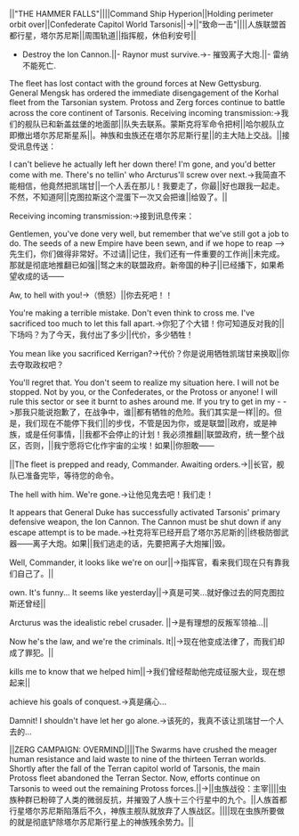 ||"THE HAMMER FALLS"||||Command Ship Hyperion||Holding perimeter orbit over||Confederate Capitol World Tarsonis||->||"致命一击"||||人族联盟首都行星，塔尔苏尼斯||周围轨道||指挥舰，休伯利安号||

- Destroy the Ion Cannon.||- Raynor must survive.->- 摧毁离子大炮.||- 雷纳不能死亡.

The fleet has lost contact with the ground forces at New Gettysburg. General Mengsk has ordered the immediate disengagement of the Korhal fleet from the Tarsonian system. Protoss and Zerg forces continue to battle across the core continent of Tarsonis. Receiving incoming transmission:->我们的舰队已和新盖兹堡的地面部||队失去联系。蒙斯克将军命令把柯||哈尔舰队立即撤出塔尔苏尼斯星系||。神族和虫族还在塔尔苏尼斯行星||的主大陆上交战。||接受讯息传送：

I can't believe he actually left her down there! I'm gone, and you'd better come with me. There's no tellin' who Arcturus'll screw over next.->我简直不能相信，他竟然把凯瑞甘||一个人丢在那儿！我要走了，你最||好也跟我一起走。不然，不知道阿||克图拉斯这个混蛋下一次又会把谁||给毁了。||

Receiving incoming transmission:->接到讯息传来：

Gentlemen, you've done very well, but remember that we've still got a job to do. The seeds of a new Empire have been sewn, and if we hope to reap -->先生们，你们做得非常好。不过请||记住，我们还有一件重要的工作尚||未完成。那就是彻底地推翻已如强||驽之末的联盟政府。新帝国的种子||已经播下，如果希望收成的话——

Aw, to hell with you!->（愤怒）||你去死吧！！

You're making a terrible mistake. Don't even think to cross me. I've sacrificed too much to let this fall apart.->你犯了个大错！你可知道反对我的||下场吗？为了今天，我付出了多少||代价，多少牺牲！

You mean like you sacrificed Kerrigan?->代价？你是说用牺牲凯瑞甘来换取||你去夺取政权吧？

You'll regret that. You don't seem to realize my situation here. I will not be stopped. Not by you, or the Confederates, or the Protoss or anyone! I will rule this sector or see it burnt to ashes around me. If you try to get in my - ->那我只能说抱歉了，在战争中，谁||都有牺牲的危险。我们其实是一样||的。但是，我们现在不能停下我们||的步伐，不管是因为你，或是联盟||政府，或是神族，或是任何事情，||我都不会停止的计划！我必须推翻||联盟政府，统一整个战区，否则，||我宁愿将它化作宇宙的尘埃！如果||你胆敢——

||The fleet is prepped and ready, Commander. Awaiting orders.->||长官，舰队已准备完毕，等待您的命令。

The hell with him. We're gone.->让他见鬼去吧！我们走！

It appears that General Duke has successfully activated Tarsonis' primary defensive weapon, the Ion Cannon. The Cannon must be shut down if any escape attempt is to be made.->杜克将军已经开启了塔尔苏尼斯的||终极防御武器——离子大炮。如果||我们逃走的话，先要把离子大炮摧||毁。

Well, Commander, it looks like we're on our||->指挥官，看来我们现在只有靠我们自己了。||

own. It's funny... It seems like yesterday||->真是可笑…就好像过去的阿克图拉斯还曾经||

Arcturus was the idealistic rebel crusader. ||->是有理想的反叛军领袖…||

Now he's the law, and we're the criminals. It||->现在他变成法律了，而我们却成了罪犯。||

kills me to know that we helped him||->我们曾经帮助他完成征服大业，现在想起来||

achieve his goals of conquest.->真是痛心…

Damnit! I shouldn't have let her go alone.->该死的，我真不该让凯瑞甘一个人去的…

||ZERG CAMPAIGN: OVERMIND||||The Swarms have crushed the meager human resistance and laid waste to nine of the thirteen Terran worlds. Shortly after the fall of the Terran capitol world of Tarsonis, the main Protoss fleet abandoned the Terran Sector. Now, efforts continue on Tarsonis to weed out the remaining Protoss forces.||->||虫族战役：主宰||||虫族种群已粉碎了人类的微弱反抗，并摧毁了人族十三个行星中的九个。||人族首都行星塔尔苏尼斯陷落后不久，神族主舰队就放弃了人族战区。||||现在虫族所要做的就是彻底铲除塔尔苏尼斯行星上的神族残余势力。||

